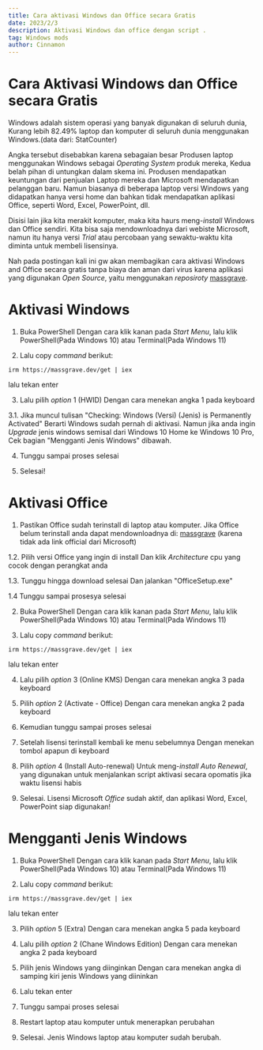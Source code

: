 ```yaml
---
title: Cara aktivasi Windows dan Office secara Gratis
date: 2023/2/3
description: Aktivasi Windows dan office dengan script .
tag: Windows mods
author: Cinnamon
---
```


# Cara Aktivasi Windows dan Office secara Gratis

Windows adalah sistem operasi yang banyak digunakan di seluruh dunia, Kurang lebih 82.49% laptop dan komputer di seluruh dunia menggunakan Windows.(data dari: StatCounter)

Angka tersebut disebabkan karena sebagaian besar Produsen laptop menggunakan Windows sebagai _Operating System_ produk mereka, Kedua belah pihan di untungkan dalam skema ini. Produsen mendapatkan keuntungan dari penjualan Laptop mereka dan Microsoft mendapatkan pelanggan baru. Namun biasanya di beberapa laptop versi Windows yang didapatkan hanya versi home dan bahkan tidak mendapatkan aplikasi Office, seperti Word, Excel, PowerPoint, dll. 

Disisi lain jika kita merakit komputer, maka kita haurs meng-_install_ Windows dan Office sendiri. Kita bisa saja mendownloadnya dari webiste Microsoft, namun itu hanya versi _Trial_ atau percobaan yang sewaktu-waktu kita diminta untuk membeli lisensinya.

Nah pada postingan kali ini gw akan membagikan cara aktivasi Windows and Office secara gratis tanpa biaya dan aman dari virus karena aplikasi yang digunakan _Open Source_, yaitu menggunakan _reposiroty_ [massgrave](https://massgrave.dev/index.html).


# Aktivasi Windows 

1. Buka PowerShell 
Dengan cara klik kanan pada _Start Menu_, lalu klik PowerShell(Pada Windows 10) atau Terminal(Pada Windows 11)


2. Lalu copy _command_ berikut:
```
irm https://massgrave.dev/get | iex
```
lalu tekan enter

3. Lalu pilih _option_ 1 (HWID)
Dengan cara menekan angka 1 pada keyboard

3.1. Jika muncul tulisan "Checking: Windows (Versi) (Jenis) is Permanently Activated"
Berarti Windows sudah pernah di aktivasi. Namun jika anda ingin _Upgrade_ jenis windows semisal dari Windows 10 Home ke Windows 10 Pro, Cek bagian "Mengganti Jenis Windows" dibawah.

4. Tunggu sampai proses selesai

5. Selesai!


# Aktivasi Office

1. Pastikan Office sudah terinstall di laptop atau komputer.
Jika Office belum terinstall anda dapat mendownloadnya di:
[massgrave](https://massgrave.dev/office_c2r_links.html)
(karena tidak ada link official dari Microsoft)

1.2. Pilih versi Office yang ingin di install
Dan klik _Architecture_ cpu yang cocok dengan perangkat anda

1.3. Tunggu hingga download selesai
Dan jalankan "OfficeSetup.exe"

1.4  Tunggu sampai prosesya selesai

2. Buka PowerShell 
Dengan cara klik kanan pada _Start Menu_, lalu klik PowerShell(Pada Windows 10) atau Terminal(Pada Windows 11)

3. Lalu copy _command_ berikut:
```
irm https://massgrave.dev/get | iex
```
lalu tekan enter

4. Lalu pilih _option_ 3 (Online KMS)
Dengan cara menekan angka 3 pada keyboard

5. Pilih _option_ 2 (Activate - Office)
Dengan cara menekan angka 2 pada keyboard

6. Kemudian tunggu sampai proses selesai

7. Setelah lisensi terinstall kembali ke menu sebelumnya
Dengan menekan tombol apapun di keyboard

8. Pilih _option_ 4 (Install Auto-renewal) 
Untuk meng-_install Auto Renewal_, yang digunakan untuk menjalankan script aktivasi secara opomatis jika waktu lisensi habis

9. Selesai. Lisensi Microsoft _Office_ sudah aktif, dan aplikasi Word, Excel, PowerPoint siap digunakan!

# Mengganti Jenis Windows

1. Buka PowerShell 
Dengan cara klik kanan pada _Start Menu_, lalu klik PowerShell(Pada Windows 10) atau Terminal(Pada Windows 11)


2. Lalu copy _command_ berikut:
```
irm https://massgrave.dev/get | iex
```
lalu tekan enter

3. Pilih _option_ 5 (Extra)
Dengan cara menekan angka 5 pada keyboard

4. Lalu pilih _option_ 2 (Chane Windows Edition)
Dengan cara menekan angka 2 pada keyboard

5. Pilih jenis Windows yang diinginkan
Dengan cara menekan angka di samping kiri jenis Windows yang diininkan

6. Lalu tekan enter

7. Tunggu sampai proses selesai

8. Restart laptop atau komputer untuk menerapkan perubahan

9. Selesai. Jenis Windows laptop atau komputer sudah berubah.

